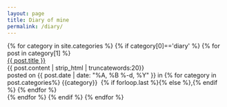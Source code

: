 ```yaml
---
layout: page
title: Diary of mine
permalink: /diary/
---
```


<section id="page-content">
  <div class="container">
    <div class="post-list">
  	{% for category in site.categories %}
  		{% if category[0]=='diary' %}
    		{% for post in category[1] %}
		    </div>
		    <div class="post-box">
    		<div class="post-title">
    			<a class="post-title" href="{{post.url | prepend:site.baseurl }}" > {{ post.title }}</a>
    		</div>
    		<div class="post-excerpt">
      			{{ post.content | strip_html | truncatewords:20}}
    		</div>
    		<div class="posted">
      		posted on
      		<span class="posted-on">
        	{{ post.date | date: "%A, %B %-d, %Y" }}
      		</span>
      		<span class="in">
        		in
      		</span>
      		<span class="categories-on">
        	{% for category in post.categories%}
        	{{category}} &nbsp;{% if forloop.last %}{% else %},{% endif %}
        	{% endfor %}
      		</span>
    		</div>
 			</div>
	    	{% endfor %}
		{% endif %}
  	{% endfor %}
  </div>
